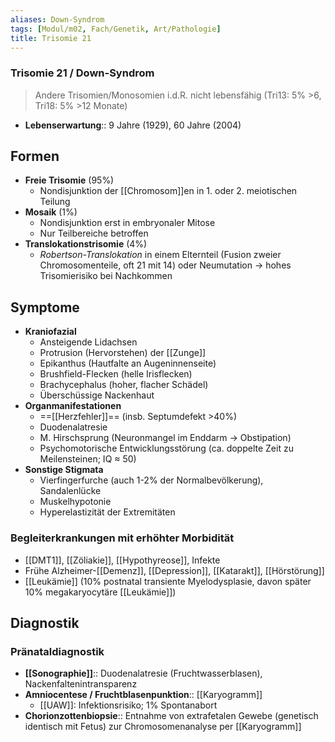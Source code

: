 ```yaml
---
aliases: Down-Syndrom
tags: [Modul/m02, Fach/Genetik, Art/Pathologie]
title: Trisomie 21
---
```

### Trisomie 21 / Down-Syndrom 
> Andere Trisomien/Monosomien i.d.R. nicht lebensfähig (Tri13: 5% >6, Tri18: 5% >12 Monate)
- **Lebenserwartung**:: 9 Jahre (1929), 60 Jahre (2004)
## Formen
- **Freie Trisomie** (95%)
	- Nondisjunktion der [[Chromosom]]en in 1. oder 2. meiotischen Teilung
- **Mosaik** (1%)
	- Nondisjunktion erst in embryonaler Mitose
	- Nur Teilbereiche betroffen
- **Translokationstrisomie** (4%)
	- *Robertson-Translokation* in einem Elternteil (Fusion zweier Chromosomenteile, oft 21 mit 14) oder Neumutation → hohes Trisomierisiko bei Nachkommen
## Symptome
- **Kraniofazial**
	- Ansteigende Lidachsen
	- Protrusion (Hervorstehen) der [[Zunge]]
	- Epikanthus (Hautfalte an Augeninnenseite)
	- Brushfield-Flecken (helle Irisflecken)
	- Brachycephalus (hoher, flacher Schädel)
	- Überschüssige Nackenhaut
- **Organmanifestationen**
	- ==[[Herzfehler]]== (insb. Septumdefekt >40%)
	- Duodenalatresie
	- M. Hirschsprung (Neuronmangel im Enddarm → Obstipation)
	- Psychomotorische Entwicklungsstörung (ca. doppelte Zeit zu Meilensteinen; IQ ≈ 50)
- **Sonstige Stigmata**
	- Vierfingerfurche (auch 1-2% der Normalbevölkerung), Sandalenlücke
	- Muskelhypotonie
	- Hyperelastizität der Extremitäten
### Begleiterkrankungen mit erhöhter Morbidität
- [[DMT1]], [[Zöliakie]], [[Hypothyreose]], Infekte
- Frühe Alzheimer-[[Demenz]], [[Depression]], [[Katarakt]], [[Hörstörung]]
- [[Leukämie]] (10% postnatal transiente Myelodysplasie, davon später 10% megakaryocytäre [[Leukämie]])

## Diagnostik
### Pränataldiagnostik
- **[[Sonographie]]**:: Duodenalatresie (Fruchtwasserblasen), Nackenfaltenintransparenz
- **Amniocentese / Fruchtblasenpunktion**:: [[Karyogramm]]
	- [[UAW]]: Infektionsrisiko; 1% Spontanabort
- **Chorionzottenbiopsie**:: Entnahme von extrafetalen Gewebe (genetisch identisch mit Fetus) zur Chromosomenanalyse per [[Karyogramm]]